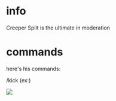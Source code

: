 # info
Creeper Split is the ultimate in moderation 

# commands
here's his commands:

/kick (ex:)

<img src="https://i.imgur.com/T7jgC1a.png" />
